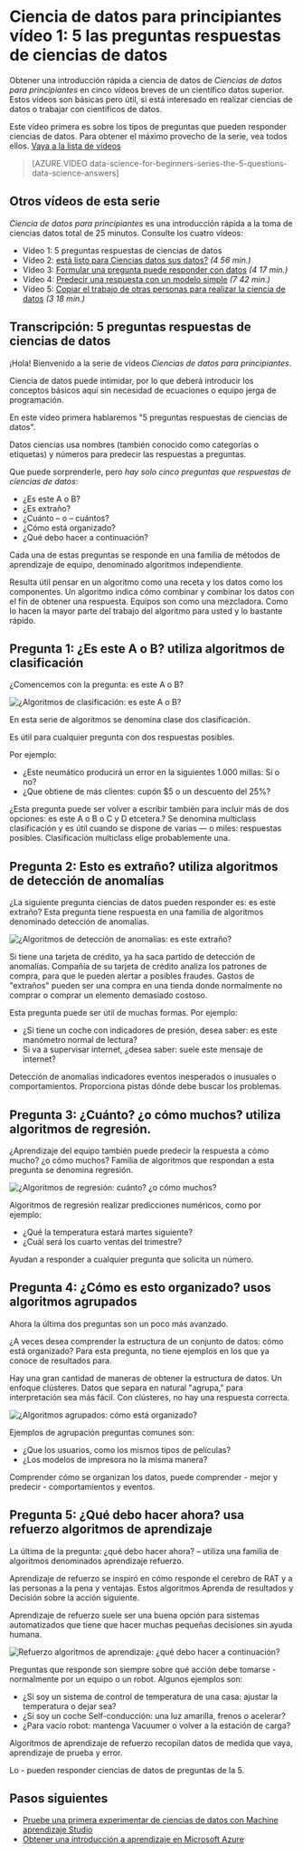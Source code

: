 <properties
   pageTitle="Las preguntas de ciencias 5 datos - ciencias de datos para principiantes | Microsoft Azure"
   description="Una rápida introducción a ciencia de datos de ciencias de datos para principiantes, cinco vídeos breves que empiecen por la 5 preguntas datos ciencias respuestas."
   keywords="procedimiento ciencias de datos, principiantes de ciencias de datos, ciencias de datos para principiantes, tipos de preguntas, preguntas de ciencias de datos, datos de vídeo de ciencias"
   services="machine-learning"
   documentationCenter="na"
   authors="cjgronlund"
   manager="jhubbard"
   editor="cjgronlund"/>

<tags
   ms.service="machine-learning"
   ms.devlang="na"
   ms.topic="article"
   ms.tgt_pltfrm="na"
   ms.workload="na"
   ms.date="10/20/2016"
   ms.author="cgronlun;garye"/>

# <a name="data-science-for-beginners-video-1-the-5-questions-data-science-answers"></a>Ciencia de datos para principiantes vídeo 1: 5 las preguntas respuestas de ciencias de datos

Obtener una introducción rápida a ciencia de datos de *Ciencias de datos para principiantes* en cinco vídeos breves de un científico datos superior. Estos vídeos son básicas pero útil, si está interesado en realizar ciencias de datos o trabajar con científicos de datos.

Este vídeo primera es sobre los tipos de preguntas que pueden responder ciencias de datos. Para obtener el máximo provecho de la serie, vea todos ellos. [Vaya a la lista de vídeos](#other-videos-in-this-series)

> [AZURE.VIDEO data-science-for-beginners-series-the-5-questions-data-science-answers]

## <a name="other-videos-in-this-series"></a>Otros vídeos de esta serie

*Ciencia de datos para principiantes* es una introducción rápida a la toma de ciencias datos total de 25 minutos. Consulte los cuatro vídeos:

  * Vídeo 1: 5 preguntas respuestas de ciencias de datos
  * Vídeo 2: [está listo para Ciencias datos sus datos?](machine-learning-data-science-for-beginners-is-your-data-ready-for-data-science.md) *(4 56 min.)*
  * Vídeo 3: [Formular una pregunta puede responder con datos](machine-learning-data-science-for-beginners-ask-a-question-you-can-answer-with-data.md) *(4 17 min.)*
  * Vídeo 4: [Predecir una respuesta con un modelo simple](machine-learning-data-science-for-beginners-predict-an-answer-with-a-simple-model.md) *(7 42 min.)*
  * Vídeo 5: [Copiar el trabajo de otras personas para realizar la ciencia de datos](machine-learning-data-science-for-beginners-copy-other-peoples-work-to-do-data-science.md) *(3 18 min.)*

## <a name="transcript-the-5-questions-data-science-answers"></a>Transcripción: 5 preguntas respuestas de ciencias de datos

¡Hola! Bienvenido a la serie de vídeos *Ciencias de datos para principiantes*.

Ciencia de datos puede intimidar, por lo que deberá introducir los conceptos básicos aquí sin necesidad de ecuaciones o equipo jerga de programación.

En este vídeo primera hablaremos "5 preguntas respuestas de ciencias de datos".

Datos ciencias usa nombres (también conocido como categorías o etiquetas) y números para predecir las respuestas a preguntas.

Que puede sorprenderle, pero *hay solo cinco preguntas que respuestas de ciencias de datos*:

  * ¿Es este A o B?
  * ¿Es extraño?
  * ¿Cuánto – o – cuántos?
  * ¿Cómo está organizado?
  * ¿Qué debo hacer a continuación?

  Cada una de estas preguntas se responde en una familia de métodos de aprendizaje de equipo, denominado algoritmos independiente.


Resulta útil pensar en un algoritmo como una receta y los datos como los componentes. Un algoritmo indica cómo combinar y combinar los datos con el fin de obtener una respuesta. Equipos son como una mezcladora. Como lo hacen la mayor parte del trabajo del algoritmo para usted y lo bastante rápido.

## <a name="question-1-is-this-a-or-b-uses-classification-algorithms"></a>Pregunta 1: ¿Es este A o B? utiliza algoritmos de clasificación

¿Comencemos con la pregunta: es este A o B?

![¿Algoritmos de clasificación: es este A o B?](./media/machine-learning-data-science-for-beginners-the-5-questions-data-science-answers/machine-learning-data-science-classification-algorithms.png)

En esta serie de algoritmos se denomina clase dos clasificación.

Es útil para cualquier pregunta con dos respuestas posibles.

Por ejemplo:

  * ¿Este neumático producirá un error en la siguientes 1.000 millas: Sí o no?
  * ¿Que obtiene de más clientes: cupón $5 o un descuento del 25%?

¿Esta pregunta puede ser volver a escribir también para incluir más de dos opciones: es este A o B o C y D etcetera.?  Se denomina multiclass clasificación y es útil cuando se dispone de varias — o miles: respuestas posibles. Clasificación multiclass elige probablemente una.

## <a name="question-2-is-this-weird-uses-anomaly-detection-algorithms"></a>Pregunta 2: Esto es extraño? utiliza algoritmos de detección de anomalías

¿La siguiente pregunta ciencias de datos pueden responder es: es este extraño? Esta pregunta tiene respuesta en una familia de algoritmos denominado detección de anomalías.

![¿Algoritmos de detección de anomalías: es este extraño?](./media/machine-learning-data-science-for-beginners-the-5-questions-data-science-answers/machine-learning-data-science-anomaly-detection-algorithms.png)


Si tiene una tarjeta de crédito, ya ha saca partido de detección de anomalías. Compañía de su tarjeta de crédito analiza los patrones de compra, para que le pueden alertar a posibles fraudes. Gastos de "extraños" pueden ser una compra en una tienda donde normalmente no comprar o comprar un elemento demasiado costoso.

Esta pregunta puede ser útil de muchas formas. Por ejemplo:

  * ¿Si tiene un coche con indicadores de presión, desea saber: es este manómetro normal de lectura?
  * Si va a supervisar internet, ¿desea saber: suele este mensaje de internet?

Detección de anomalías indicadores eventos inesperados o inusuales o comportamientos. Proporciona pistas dónde debe buscar los problemas.



## <a name="question-3-how-much-or-how-many-uses-regression-algorithms"></a>Pregunta 3: ¿Cuánto? ¿o cómo muchos? utiliza algoritmos de regresión.

¿Aprendizaje del equipo también puede predecir la respuesta a cómo mucho? ¿o cómo muchos? Familia de algoritmos que respondan a esta pregunta se denomina regresión.

![¿Algoritmos de regresión: cuánto? ¿o cómo muchos?](./media/machine-learning-data-science-for-beginners-the-5-questions-data-science-answers/machine-learning-data-science-regression-algorithms.png)


Algoritmos de regresión realizar predicciones numéricos, como por ejemplo:

  * ¿Qué la temperatura estará martes siguiente?  
  * ¿Cuál será los cuarto ventas del trimestre?

Ayudan a responder a cualquier pregunta que solicita un número.

## <a name="question-4-how-is-this-organized-uses-clustering-algorithms"></a>Pregunta 4: ¿Cómo es esto organizado? usos algoritmos agrupados

Ahora la última dos preguntas son un poco más avanzado.

¿A veces desea comprender la estructura de un conjunto de datos: cómo está organizado? Para esta pregunta, no tiene ejemplos en los que ya conoce de resultados para.

Hay una gran cantidad de maneras de obtener la estructura de datos. Un enfoque clústeres. Datos que separa en natural "agrupa," para interpretación sea más fácil. Con clústeres, no hay una respuesta correcta.

![¿Algoritmos agrupados: cómo está organizado?](./media/machine-learning-data-science-for-beginners-the-5-questions-data-science-answers/machine-learning-data-science-clustering-algorithms.png)

Ejemplos de agrupación preguntas comunes son:

  * ¿Que los usuarios, como los mismos tipos de películas?
  * ¿Los modelos de impresora no la misma manera?

Comprender cómo se organizan los datos, puede comprender - mejor y predecir - comportamientos y eventos.  

## <a name="question-5-what-should-i-do-now-uses-reinforcement-learning-algorithms"></a>Pregunta 5: ¿Qué debo hacer ahora? usa refuerzo algoritmos de aprendizaje

La última de la pregunta: ¿qué debo hacer ahora? – utiliza una familia de algoritmos denominados aprendizaje refuerzo.

Aprendizaje de refuerzo se inspiró en cómo responde el cerebro de RAT y a las personas a la pena y ventajas. Estos algoritmos Aprenda de resultados y Decisión sobre la acción siguiente.

Aprendizaje de refuerzo suele ser una buena opción para sistemas automatizados que tiene que hacer muchas pequeñas decisiones sin ayuda humana.

![Refuerzo algoritmos de aprendizaje: ¿qué debo hacer a continuación?](./media/machine-learning-data-science-for-beginners-the-5-questions-data-science-answers/machine-learning-data-science-reinforcement-learning-algorithms.png)

Preguntas que responde son siempre sobre qué acción debe tomarse - normalmente por un equipo o un robot. Algunos ejemplos son:

  * ¿Si soy un sistema de control de temperatura de una casa: ajustar la temperatura o dejar sea?  
  * ¿Si soy un coche Self-conducción: una luz amarilla, frenos o acelerar?  
  * ¿Para vacío robot: mantenga Vacuumer o volver a la estación de carga?

Algoritmos de aprendizaje de refuerzo recopilan datos de medida que vaya, aprendizaje de prueba y error.

Lo - pueden responder ciencias de datos de preguntas de la 5.



## <a name="next-steps"></a>Pasos siguientes

  * [Pruebe una primera experimentar de ciencias de datos con Machine aprendizaje Studio](machine-learning-create-experiment.md)
  * [Obtener una introducción a aprendizaje en Microsoft Azure](machine-learning-what-is-machine-learning.md)
